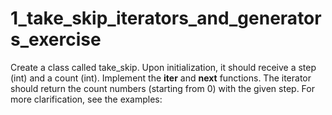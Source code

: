 # 1_take_skip_iterators_and_generators_exercise
Create a class called take_skip. Upon initialization, it should receive a step (int) and a count (int). Implement the __iter__ and __next__ functions. The iterator should return the count numbers (starting from 0) with the given step. For more clarification, see the examples:
